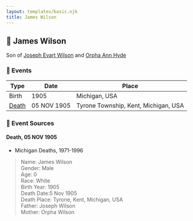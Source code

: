 ```yaml
---
layout: templates/basic.njk
title: James Wilson
---
```

## 🔵 James Wilson

Son of [Joseph Evart Wilson](/people/5/57306025) and [Orpha Ann Hyde](/people/6/63932813)

### 📆 Events

Type | Date | Place
------ | ------ | ------
Birth | 1905 | Michigan, USA
[Death](#event-1) | 05 NOV 1905 | Tyrone Township, Kent, Michigan, USA

### 📰 Event Sources

#### <a id="event-1"></a> Death, 05 NOV 1905
* Michigan Deaths, 1971-1996
>   
  > Name: James Wilson  
  > Gender: Male  
  > Age: 0  
  > Race: White  
  > Birth Year: 1905  
  > Death Date:5 Nov 1905  
  > Death Place: Tyrone, Kent, Michigan, USA  
  > Father: Joseph Wilson  
  > Mother: Orpha Wilson